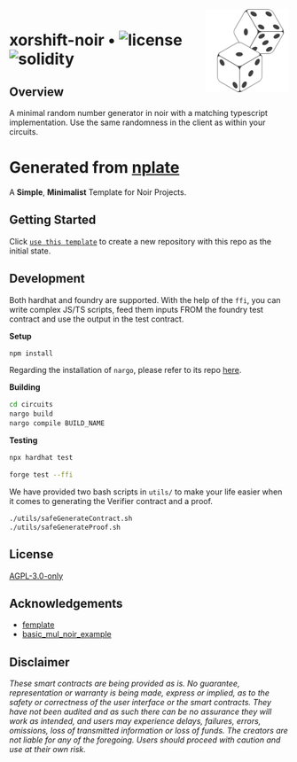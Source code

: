 <img align="right" width="150" height="150" top="100" src="./assets/readme.png">

# xorshift-noir • ![license](https://img.shields.io/github/license/abigger87/femplate?label=license) ![solidity](https://img.shields.io/badge/solidity-^0.8.15-lightgrey)

## Overview

A minimal random number generator in noir with a matching typescript implementation. Use the same randomness in the client as within your circuits.

# Generated from [nplate](https://github.com/whitenois3/nplate)

A **Simple**, **Minimalist** Template for Noir Projects.

## Getting Started

Click [`use this template`](https://github.com/whitenois3/nplate/generate) to create a new repository with this repo as the initial state.

## Development

Both hardhat and foundry are supported.
With the help of the `ffi`, you can write complex JS/TS scripts, feed them inputs FROM the foundry test contract and use the output in the test contract.

**Setup**

```bash
npm install
```

Regarding the installation of `nargo`, please refer to its repo [here](https://github.com/noir-lang/noir).

**Building**

```bash
cd circuits
nargo build
nargo compile BUILD_NAME
```

**Testing**

```bash
npx hardhat test
```

```bash
forge test --ffi
```

We have provided two bash scripts in `utils/` to make your life easier when it comes to generating the Verifier contract and a proof.

```
./utils/safeGenerateContract.sh
./utils/safeGenerateProof.sh
```

## License

[AGPL-3.0-only](https://github.com/abigger87/femplate/blob/master/LICENSE)

## Acknowledgements

- [femplate](https://github.com/abigger87/femplate)
- [basic_mul_noir_example](https://github.com/vezenovm/basic_mul_noir_example)

## Disclaimer

_These smart contracts are being provided as is. No guarantee, representation or warranty is being made, express or implied, as to the safety or correctness of the user interface or the smart contracts. They have not been audited and as such there can be no assurance they will work as intended, and users may experience delays, failures, errors, omissions, loss of transmitted information or loss of funds. The creators are not liable for any of the foregoing. Users should proceed with caution and use at their own risk._
